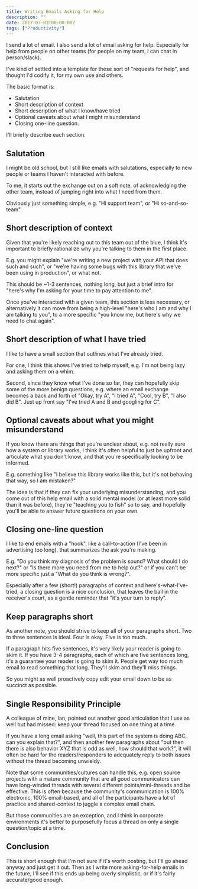 ```yaml
---
title: Writing Emails Asking for Help
description: ""
date: 2017-03-03T00:00:00Z
tags: ["Productivity"]
---
```




I send a lot of email. I also send a lot of email asking for help. Especially for help from people on other teams (for people on my team, I can chat in person/slack).

I've kind of settled into a template for these sort of "requests for help", and thought I'd codify it, for my own use and others.

The basic format is:

* Salutation
* Short description of context
* Short description of what I know/have tried
* Optional caveats about what I might misunderstand
* Closing one-line question.

I'll briefly describe each section.

Salutation
----------

I might be old school, but I still like emails with salutations, especially to new people or teams I haven't interacted with before.

To me, it starts out the exchange out on a soft note, of acknowledging the other team, instead of jumping right into what I need from them.

Obviously just something simple, e.g. "Hi support team", or "Hi so-and-so-team".

Short description of context
----------------------------

Given that you're likely reaching out to this team out of the blue, I think it's important to briefly rationalize why you're talking to them in the first place.

E.g. you might explain "we're writing a new project with your API that does such and such", or "we're having some bugs with this library that we've been using in production", or what not.

This should be ~1-3 sentences, nothing long, but just a brief intro for "here's why I'm asking for your time to pay attention to me".

Once you've interacted with a given team, this section is less necessary, or alternatively it can move from being a high-level "here's who I am and why I am talking to you", to a more specific "you know me, but here's why we need to chat again".

Short description of what I have tried
--------------------------------------

I like to have a small section that outlines what I've already tried.

For one, I think this shows I've tried to help myself, e.g. I'm not being lazy and asking them on a whim.

Second, since they know what I've done so far, they can hopefully skip some of the more benign questions, e.g. where an email exchange becomes a back and forth of "Okay, try A", "I tried A", "Cool, try B", "I also did B". Just up front say "I've tried A and B and googling for C".

Optional caveats about what you might misunderstand
---------------------------------------------------

If you know there are things that you're unclear about, e.g. not really sure how a system or library works, I think it's often helpful to just be upfront and articulate what you don't know, and that you're specifically looking to be informed.

E.g. something like "I believe this library works like this, but it's not behaving that way, so I am mistaken?"

The idea is that if they can fix your underlying misunderstanding, and you come out of this help email with a solid mental model (or at least more solid than it was before), they're "teaching you to fish" so to say, and hopefully you'll be able to answer future questions on your own.

Closing one-line question
-------------------------

I like to end emails with a "hook", like a call-to-action (I've been in advertising too long), that summarizes the ask you're making.

E.g. "Do you think my diagnosis of the problem is sound? What should I do next?" or "Is there more you need from me to help out?" or if you can't be more specific just a "What do you think is wrong?".

Especially after a few (short!) paragraphs of context and here's-what-I've-tried, a closing question is a nice conclusion, that leaves the ball in the receiver's court, as a gentle reminder that "it's your turn to reply".

Keep paragraphs short
---------------------

As another note, you should strive to keep all of your paragraphs short. Two to three sentences is ideal. Four is okay. Five is too much.

If a paragraph hits five sentences, it's very likely your reader is going to skim it. If you have 3-4 paragraphs, each of which are five sentences long, it's a guarantee your reader is going to skim it. People get way too much email to read something that long. They'll skim and they'll miss things.

So you might as well proactively copy edit your email down to be as succinct as possible.

Single Responsibility Principle
-------------------------------

A colleague of mine, Ian, pointed out another good articulation that I use as well but had missed: keep your thread focused on one thing at a time.

If you have a long email asking "well, this part of the system is doing ABC, can you explain that?", and then another few paragraphs about "but then there is also behavior XYZ that is odd as well, how should that work?", it will often be hard for the readers/responders to adequately reply to both issues without the thread becoming unwieldy.

Note that some communities/cultures can handle this, e.g. open source projects with a mature community that are all good communicators can have long-winded threads with several different points/mini-threads and be effective. This is often because the community's communication is 100% electronic, 100% email-based, and all of the participants have a lot of practice and shared-context to juggle a complex email chain.

But those communities are an exception, and I think in corporate environments it's better to purposefully focus a thread on only a single question/topic at a time.

Conclusion
----------

This is short enough that I'm not sure if it's worth posting, but I'll go ahead anyway and just get it out. Then as I write more asking-for-help emails in the future, I'll see if this ends up being overly simplistic, or if it's fairly accurate/good enough.


